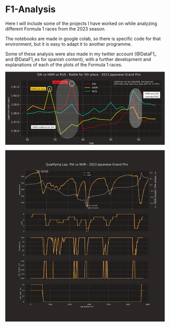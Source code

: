 # F1-Analysis

Here I will include some of the projects I have worked on while analyzing different Formula 1 races from the 2023 season.

The notebooks are made in google colab, so there is specific code for that environment, but it is easy to adapt it to another programme.

Some of these analysis were also made in my twitter account (@DataF1_ and @DataF1_es for spanish content), with a further development and explanations of each of the plots of the Formula 1 races.

![Example 1](Japan%20Race%202023/Images/sai_ham_rus_laps.jpeg)

![Example 2](Japan%20Race%202023/Images/full_telemetry.png)
